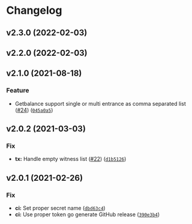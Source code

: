 # Changelog

<!--next-version-placeholder-->

## v2.3.0 (2022-02-03)


## v2.2.0 (2022-02-03)


## v2.1.0 (2021-08-18)
### Feature
* Getbalance support single or multi entrance as comma separated list ([#24](https://github.com/bitcoinvault/electrumx/issues/24)) ([`045a0a5`](https://github.com/bitcoinvault/electrumx/commit/045a0a5de1aa55be1c4aa845580b5a3f706762c6))

## v2.0.2 (2021-03-03)
### Fix
* **tx:** Handle empty witness list ([#22](https://github.com/bitcoinvault/electrumx/issues/22)) ([`d1b5126`](https://github.com/bitcoinvault/electrumx/commit/d1b5126edb7d453598189bd5cb03c690be13f57f))

## v2.0.1 (2021-02-26)
### Fix
* **ci:** Set proper secret name ([`dbd63c4`](https://github.com/bitcoinvault/electrumx/commit/dbd63c4df80b1968c8240540012a0581acc6d208))
* **ci:** Use proper token go generate GitHub release ([`390e3b4`](https://github.com/bitcoinvault/electrumx/commit/390e3b4907cbb03a1ca7391f2affb0131e8af741))
